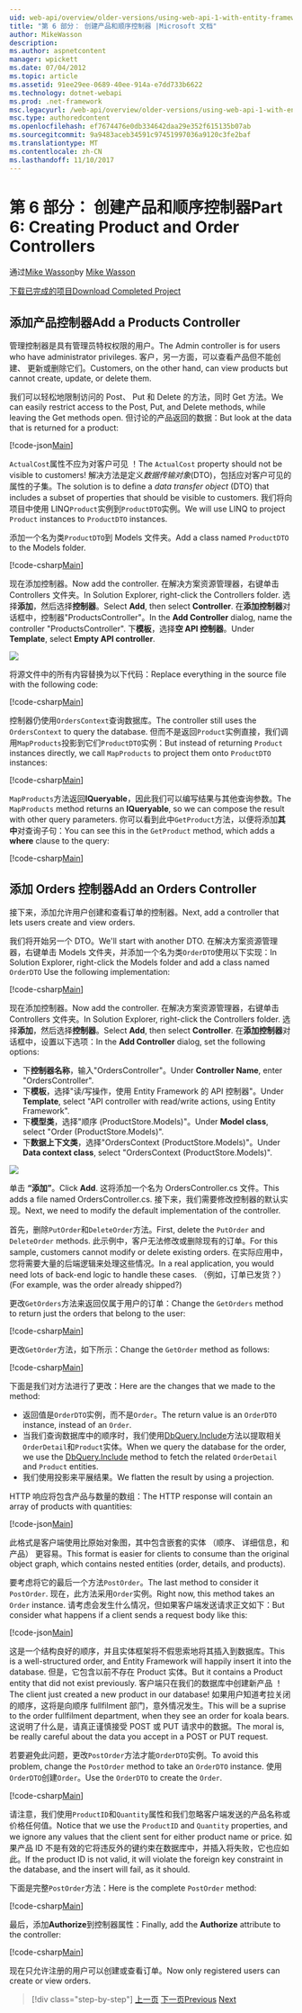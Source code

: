 ```yaml
---
uid: web-api/overview/older-versions/using-web-api-1-with-entity-framework-5/using-web-api-with-entity-framework-part-6
title: "第 6 部分： 创建产品和顺序控制器 |Microsoft 文档"
author: MikeWasson
description: 
ms.author: aspnetcontent
manager: wpickett
ms.date: 07/04/2012
ms.topic: article
ms.assetid: 91ee29ee-0689-40ee-914a-e7dd733b6622
ms.technology: dotnet-webapi
ms.prod: .net-framework
msc.legacyurl: /web-api/overview/older-versions/using-web-api-1-with-entity-framework-5/using-web-api-with-entity-framework-part-6
msc.type: authoredcontent
ms.openlocfilehash: ef7674476e0db334642daa29e352f615135b07ab
ms.sourcegitcommit: 9a9483aceb34591c97451997036a9120c3fe2baf
ms.translationtype: MT
ms.contentlocale: zh-CN
ms.lasthandoff: 11/10/2017
---
```

<a name="part-6-creating-product-and-order-controllers"></a><span data-ttu-id="79d35-102">第 6 部分： 创建产品和顺序控制器</span><span class="sxs-lookup"><span data-stu-id="79d35-102">Part 6: Creating Product and Order Controllers</span></span>
====================
<span data-ttu-id="79d35-103">通过[Mike Wasson](https://github.com/MikeWasson)</span><span class="sxs-lookup"><span data-stu-id="79d35-103">by [Mike Wasson](https://github.com/MikeWasson)</span></span>

[<span data-ttu-id="79d35-104">下载已完成的项目</span><span class="sxs-lookup"><span data-stu-id="79d35-104">Download Completed Project</span></span>](http://code.msdn.microsoft.com/ASP-NET-Web-API-with-afa30545)

## <a name="add-a-products-controller"></a><span data-ttu-id="79d35-105">添加产品控制器</span><span class="sxs-lookup"><span data-stu-id="79d35-105">Add a Products Controller</span></span>

<span data-ttu-id="79d35-106">管理控制器是具有管理员特权权限的用户。</span><span class="sxs-lookup"><span data-stu-id="79d35-106">The Admin controller is for users who have administrator privileges.</span></span> <span data-ttu-id="79d35-107">客户，另一方面，可以查看产品但不能创建、 更新或删除它们。</span><span class="sxs-lookup"><span data-stu-id="79d35-107">Customers, on the other hand, can view products but cannot create, update, or delete them.</span></span>

<span data-ttu-id="79d35-108">我们可以轻松地限制访问的 Post、 Put 和 Delete 的方法，同时 Get 方法。</span><span class="sxs-lookup"><span data-stu-id="79d35-108">We can easily restrict access to the Post, Put, and Delete methods, while leaving the Get methods open.</span></span> <span data-ttu-id="79d35-109">但讨论的产品返回的数据：</span><span class="sxs-lookup"><span data-stu-id="79d35-109">But look at the data that is returned for a product:</span></span>

[!code-json[Main](using-web-api-with-entity-framework-part-6/samples/sample1.json?highlight=1)]

<span data-ttu-id="79d35-110">`ActualCost`属性不应为对客户可见 ！</span><span class="sxs-lookup"><span data-stu-id="79d35-110">The `ActualCost` property should not be visible to customers!</span></span> <span data-ttu-id="79d35-111">解决方法是定义*数据传输对象*(DTO)，包括应对客户可见的属性的子集。</span><span class="sxs-lookup"><span data-stu-id="79d35-111">The solution is to define a *data transfer object* (DTO) that includes a subset of properties that should be visible to customers.</span></span> <span data-ttu-id="79d35-112">我们将向项目中使用 LINQ`Product`实例到`ProductDTO`实例。</span><span class="sxs-lookup"><span data-stu-id="79d35-112">We will use LINQ to project `Product` instances to `ProductDTO` instances.</span></span>

<span data-ttu-id="79d35-113">添加一个名为类`ProductDTO`到 Models 文件夹。</span><span class="sxs-lookup"><span data-stu-id="79d35-113">Add a class named `ProductDTO` to the Models folder.</span></span>

[!code-csharp[Main](using-web-api-with-entity-framework-part-6/samples/sample2.cs)]

<span data-ttu-id="79d35-114">现在添加控制器。</span><span class="sxs-lookup"><span data-stu-id="79d35-114">Now add the controller.</span></span> <span data-ttu-id="79d35-115">在解决方案资源管理器，右键单击 Controllers 文件夹。</span><span class="sxs-lookup"><span data-stu-id="79d35-115">In Solution Explorer, right-click the Controllers folder.</span></span> <span data-ttu-id="79d35-116">选择**添加**，然后选择**控制器**。</span><span class="sxs-lookup"><span data-stu-id="79d35-116">Select **Add**, then select **Controller**.</span></span> <span data-ttu-id="79d35-117">在**添加控制器**对话框中，控制器&quot;ProductsController&quot;。</span><span class="sxs-lookup"><span data-stu-id="79d35-117">In the **Add Controller** dialog, name the controller &quot;ProductsController&quot;.</span></span> <span data-ttu-id="79d35-118">下**模板**，选择**空 API 控制器**。</span><span class="sxs-lookup"><span data-stu-id="79d35-118">Under **Template**, select **Empty API controller**.</span></span>

![](using-web-api-with-entity-framework-part-6/_static/image1.png)

<span data-ttu-id="79d35-119">将源文件中的所有内容替换为以下代码：</span><span class="sxs-lookup"><span data-stu-id="79d35-119">Replace everything in the source file with the following code:</span></span>

[!code-csharp[Main](using-web-api-with-entity-framework-part-6/samples/sample3.cs)]

<span data-ttu-id="79d35-120">控制器仍使用`OrdersContext`查询数据库。</span><span class="sxs-lookup"><span data-stu-id="79d35-120">The controller still uses the `OrdersContext` to query the database.</span></span> <span data-ttu-id="79d35-121">但而不是返回`Product`实例直接，我们调用`MapProducts`投影到它们`ProductDTO`实例：</span><span class="sxs-lookup"><span data-stu-id="79d35-121">But instead of returning `Product` instances directly, we call `MapProducts` to project them onto `ProductDTO` instances:</span></span>

[!code-csharp[Main](using-web-api-with-entity-framework-part-6/samples/sample4.cs?highlight=1)]

<span data-ttu-id="79d35-122">`MapProducts`方法返回**IQueryable**，因此我们可以编写结果与其他查询参数。</span><span class="sxs-lookup"><span data-stu-id="79d35-122">The `MapProducts` method returns an **IQueryable**, so we can compose the result with other query parameters.</span></span> <span data-ttu-id="79d35-123">你可以看到此中`GetProduct`方法，以便将添加**其中**对查询子句：</span><span class="sxs-lookup"><span data-stu-id="79d35-123">You can see this in the `GetProduct` method, which adds a **where** clause to the query:</span></span>

[!code-csharp[Main](using-web-api-with-entity-framework-part-6/samples/sample5.cs?highlight=2)]

## <a name="add-an-orders-controller"></a><span data-ttu-id="79d35-124">添加 Orders 控制器</span><span class="sxs-lookup"><span data-stu-id="79d35-124">Add an Orders Controller</span></span>

<span data-ttu-id="79d35-125">接下来，添加允许用户创建和查看订单的控制器。</span><span class="sxs-lookup"><span data-stu-id="79d35-125">Next, add a controller that lets users create and view orders.</span></span>

<span data-ttu-id="79d35-126">我们将开始另一个 DTO。</span><span class="sxs-lookup"><span data-stu-id="79d35-126">We'll start with another DTO.</span></span> <span data-ttu-id="79d35-127">在解决方案资源管理器，右键单击 Models 文件夹，并添加一个名为类`OrderDTO`使用以下实现：</span><span class="sxs-lookup"><span data-stu-id="79d35-127">In Solution Explorer, right-click the Models folder and add a class named `OrderDTO` Use the following implementation:</span></span>

[!code-csharp[Main](using-web-api-with-entity-framework-part-6/samples/sample6.cs)]

<span data-ttu-id="79d35-128">现在添加控制器。</span><span class="sxs-lookup"><span data-stu-id="79d35-128">Now add the controller.</span></span> <span data-ttu-id="79d35-129">在解决方案资源管理器，右键单击 Controllers 文件夹。</span><span class="sxs-lookup"><span data-stu-id="79d35-129">In Solution Explorer, right-click the Controllers folder.</span></span> <span data-ttu-id="79d35-130">选择**添加**，然后选择**控制器**。</span><span class="sxs-lookup"><span data-stu-id="79d35-130">Select **Add**, then select **Controller**.</span></span> <span data-ttu-id="79d35-131">在**添加控制器**对话框中，设置以下选项：</span><span class="sxs-lookup"><span data-stu-id="79d35-131">In the **Add Controller** dialog, set the following options:</span></span>

- <span data-ttu-id="79d35-132">下**控制器名称**，输入"OrdersController"。</span><span class="sxs-lookup"><span data-stu-id="79d35-132">Under **Controller Name**, enter "OrdersController".</span></span>
- <span data-ttu-id="79d35-133">下**模板**，选择"读/写操作，使用 Entity Framework 的 API 控制器"。</span><span class="sxs-lookup"><span data-stu-id="79d35-133">Under **Template**, select "API controller with read/write actions, using Entity Framework".</span></span>
- <span data-ttu-id="79d35-134">下**模型类**，选择&quot;顺序 (ProductStore.Models)&quot;。</span><span class="sxs-lookup"><span data-stu-id="79d35-134">Under **Model class**, select &quot;Order (ProductStore.Models)&quot;.</span></span>
- <span data-ttu-id="79d35-135">下**数据上下文类**，选择&quot;OrdersContext (ProductStore.Models)&quot;。</span><span class="sxs-lookup"><span data-stu-id="79d35-135">Under **Data context class**, select &quot;OrdersContext (ProductStore.Models)&quot;.</span></span>

![](using-web-api-with-entity-framework-part-6/_static/image2.png)

<span data-ttu-id="79d35-136">单击 **“添加”**。</span><span class="sxs-lookup"><span data-stu-id="79d35-136">Click **Add**.</span></span> <span data-ttu-id="79d35-137">这将添加一个名为 OrdersController.cs 文件。</span><span class="sxs-lookup"><span data-stu-id="79d35-137">This adds a file named OrdersController.cs.</span></span> <span data-ttu-id="79d35-138">接下来，我们需要修改控制器的默认实现。</span><span class="sxs-lookup"><span data-stu-id="79d35-138">Next, we need to modify the default implementation of the controller.</span></span>

<span data-ttu-id="79d35-139">首先，删除`PutOrder`和`DeleteOrder`方法。</span><span class="sxs-lookup"><span data-stu-id="79d35-139">First, delete the `PutOrder` and `DeleteOrder` methods.</span></span> <span data-ttu-id="79d35-140">此示例中，客户无法修改或删除现有的订单。</span><span class="sxs-lookup"><span data-stu-id="79d35-140">For this sample, customers cannot modify or delete existing orders.</span></span> <span data-ttu-id="79d35-141">在实际应用中，您将需要大量的后端逻辑来处理这些情况。</span><span class="sxs-lookup"><span data-stu-id="79d35-141">In a real application, you would need lots of back-end logic to handle these cases.</span></span> <span data-ttu-id="79d35-142">（例如，订单已发货？）</span><span class="sxs-lookup"><span data-stu-id="79d35-142">(For example, was the order already shipped?)</span></span>

<span data-ttu-id="79d35-143">更改`GetOrders`方法来返回仅属于用户的订单：</span><span class="sxs-lookup"><span data-stu-id="79d35-143">Change the `GetOrders` method to return just the orders that belong to the user:</span></span>

[!code-csharp[Main](using-web-api-with-entity-framework-part-6/samples/sample7.cs)]

<span data-ttu-id="79d35-144">更改`GetOrder`方法，如下所示：</span><span class="sxs-lookup"><span data-stu-id="79d35-144">Change the `GetOrder` method as follows:</span></span>

[!code-csharp[Main](using-web-api-with-entity-framework-part-6/samples/sample8.cs)]

<span data-ttu-id="79d35-145">下面是我们对方法进行了更改：</span><span class="sxs-lookup"><span data-stu-id="79d35-145">Here are the changes that we made to the method:</span></span>

- <span data-ttu-id="79d35-146">返回值是`OrderDTO`实例，而不是`Order`。</span><span class="sxs-lookup"><span data-stu-id="79d35-146">The return value is an `OrderDTO` instance, instead of an `Order`.</span></span>
- <span data-ttu-id="79d35-147">当我们查询数据库中的顺序时，我们使用[DbQuery.Include](https://msdn.microsoft.com/en-us/library/gg696395)方法以提取相关`OrderDetail`和`Product`实体。</span><span class="sxs-lookup"><span data-stu-id="79d35-147">When we query the database for the order, we use the [DbQuery.Include](https://msdn.microsoft.com/en-us/library/gg696395) method to fetch the related `OrderDetail` and `Product` entities.</span></span>
- <span data-ttu-id="79d35-148">我们使用投影来平展结果。</span><span class="sxs-lookup"><span data-stu-id="79d35-148">We flatten the result by using a projection.</span></span>

<span data-ttu-id="79d35-149">HTTP 响应将包含产品与数量的数组：</span><span class="sxs-lookup"><span data-stu-id="79d35-149">The HTTP response will contain an array of products with quantities:</span></span>

[!code-json[Main](using-web-api-with-entity-framework-part-6/samples/sample9.json)]

<span data-ttu-id="79d35-150">此格式是客户端使用比原始对象图，其中包含嵌套的实体 （顺序、 详细信息，和产品） 更容易。</span><span class="sxs-lookup"><span data-stu-id="79d35-150">This format is easier for clients to consume than the original object graph, which contains nested entities (order, details, and products).</span></span>

<span data-ttu-id="79d35-151">要考虑将它的最后一个方法`PostOrder`。</span><span class="sxs-lookup"><span data-stu-id="79d35-151">The last method to consider it `PostOrder`.</span></span> <span data-ttu-id="79d35-152">现在，此方法采用`Order`实例。</span><span class="sxs-lookup"><span data-stu-id="79d35-152">Right now, this method takes an `Order` instance.</span></span> <span data-ttu-id="79d35-153">请考虑会发生什么情况，但如果客户端发送请求正文如下：</span><span class="sxs-lookup"><span data-stu-id="79d35-153">But consider what happens if a client sends a request body like this:</span></span>

[!code-json[Main](using-web-api-with-entity-framework-part-6/samples/sample10.json)]

<span data-ttu-id="79d35-154">这是一个结构良好的顺序，并且实体框架将不假思索地将其插入到数据库。</span><span class="sxs-lookup"><span data-stu-id="79d35-154">This is a well-structured order, and Entity Framework will happily insert it into the database.</span></span> <span data-ttu-id="79d35-155">但是，它包含以前不存在 Product 实体。</span><span class="sxs-lookup"><span data-stu-id="79d35-155">But it contains a Product entity that did not exist previously.</span></span> <span data-ttu-id="79d35-156">客户端只在我们的数据库中创建新产品 ！</span><span class="sxs-lookup"><span data-stu-id="79d35-156">The client just created a new product in our database!</span></span> <span data-ttu-id="79d35-157">如果用户知道考拉关闭的顺序，这将是向顺序 fullfilment 部门，意外情况发生。</span><span class="sxs-lookup"><span data-stu-id="79d35-157">This will be a suprise to the order fullfilment department, when they see an order for koala bears.</span></span> <span data-ttu-id="79d35-158">这说明了什么是，请真正谨慎接受 POST 或 PUT 请求中的数据。</span><span class="sxs-lookup"><span data-stu-id="79d35-158">The moral is, be really careful about the data you accept in a POST or PUT request.</span></span>

<span data-ttu-id="79d35-159">若要避免此问题，更改`PostOrder`方法才能`OrderDTO`实例。</span><span class="sxs-lookup"><span data-stu-id="79d35-159">To avoid this problem, change the `PostOrder` method to take an `OrderDTO` instance.</span></span> <span data-ttu-id="79d35-160">使用`OrderDTO`创建`Order`。</span><span class="sxs-lookup"><span data-stu-id="79d35-160">Use the `OrderDTO` to create the `Order`.</span></span>

[!code-csharp[Main](using-web-api-with-entity-framework-part-6/samples/sample11.cs)]

<span data-ttu-id="79d35-161">请注意，我们使用`ProductID`和`Quantity`属性和我们忽略客户端发送的产品名称或价格任何值。</span><span class="sxs-lookup"><span data-stu-id="79d35-161">Notice that we use the `ProductID` and `Quantity` properties, and we ignore any values that the client sent for either product name or price.</span></span> <span data-ttu-id="79d35-162">如果产品 ID 不是有效的它将违反外的键约束在数据库中，并插入将失败，它也应如此。</span><span class="sxs-lookup"><span data-stu-id="79d35-162">If the product ID is not valid, it will violate the foreign key constraint in the database, and the insert will fail, as it should.</span></span>

<span data-ttu-id="79d35-163">下面是完整`PostOrder`方法：</span><span class="sxs-lookup"><span data-stu-id="79d35-163">Here is the complete `PostOrder` method:</span></span>

[!code-csharp[Main](using-web-api-with-entity-framework-part-6/samples/sample12.cs)]

<span data-ttu-id="79d35-164">最后，添加**Authorize**到控制器属性：</span><span class="sxs-lookup"><span data-stu-id="79d35-164">Finally, add the **Authorize** attribute to the controller:</span></span>

[!code-csharp[Main](using-web-api-with-entity-framework-part-6/samples/sample13.cs)]

<span data-ttu-id="79d35-165">现在只允许注册的用户可以创建或查看订单。</span><span class="sxs-lookup"><span data-stu-id="79d35-165">Now only registered users can create or view orders.</span></span>

>[!div class="step-by-step"]
<span data-ttu-id="79d35-166">[上一页](using-web-api-with-entity-framework-part-5.md)
[下一页](using-web-api-with-entity-framework-part-7.md)</span><span class="sxs-lookup"><span data-stu-id="79d35-166">[Previous](using-web-api-with-entity-framework-part-5.md)
[Next](using-web-api-with-entity-framework-part-7.md)</span></span>

